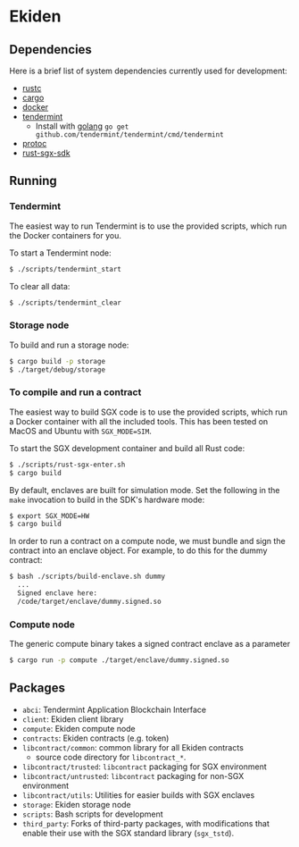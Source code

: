# Ekiden

## Dependencies

Here is a brief list of system dependencies currently used for development:
- [rustc](https://www.rust-lang.org/en-US/)
- [cargo](http://doc.crates.io/)
- [docker](https://www.docker.com/)
- [tendermint](https://www.tendermint.com/)
  - Install with [golang](https://golang.org/) `go get github.com/tendermint/tendermint/cmd/tendermint`
- [protoc](https://github.com/google/protobuf/releases)
- [rust-sgx-sdk](https://github.com/baidu/rust-sgx-sdk)

## Running

### Tendermint

The easiest way to run Tendermint is to use the provided scripts, which run the Docker
containers for you.

To start a Tendermint node:
```bash
$ ./scripts/tendermint_start
```

To clear all data:
```bash
$ ./scripts/tendermint_clear
```

### Storage node

To build and run a storage node:
```bash
$ cargo build -p storage
$ ./target/debug/storage
```

### To compile and run a contract

The easiest way to build SGX code is to use the provided scripts, which run a Docker
container with all the included tools. This has been tested on MacOS and Ubuntu with `SGX_MODE=SIM`.

To start the SGX development container and build all Rust code:
```bash
$ ./scripts/rust-sgx-enter.sh
$ cargo build
```

By default, enclaves are built for simulation mode.
Set the following in the `make` invocation to build in the SDK's hardware mode:
```bash
$ export SGX_MODE=HW
$ cargo build
```

In order to run a contract on a compute node, we must bundle and sign the contract into an enclave object. For example, to do this for the dummy contract:
```bash
$ bash ./scripts/build-enclave.sh dummy
  ...
  Signed enclave here:
  /code/target/enclave/dummy.signed.so
```

### Compute node

The generic compute binary takes a signed contract enclave as a parameter
```bash
$ cargo run -p compute ./target/enclave/dummy.signed.so
```

## Packages
- `abci`: Tendermint Application Blockchain Interface
- `client`: Ekiden client library
- `compute`: Ekiden compute node
- `contracts`: Ekiden contracts (e.g. token)
- `libcontract/common`: common library for all Ekiden contracts
  - source code directory for `libcontract_*`. 
- `libcontract/trusted`: `libcontract` packaging for SGX environment
- `libcontract/untrusted`: `libcontract` packaging for non-SGX environment
- `libcontract/utils`: Utilities for easier builds with SGX enclaves
- `storage`: Ekiden storage node
- `scripts`: Bash scripts for development
- `third_party`: Forks of third-party packages, with modifications that enable their use with the SGX standard library (`sgx_tstd`).
